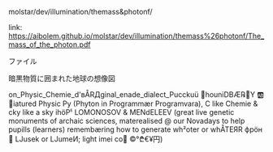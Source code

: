 molstar/dev/illumination/themass&photonf/


link: https://aibolem.github.io/molstar/dev/illumination/themass%26photonf/The_mass_of_the_photon.pdf


ファイル

暗黒物質に囲まれた地球の想像図


on_Physic_Chemie_d'вÅRДginal_enade_dialect_Pucckuü 🚻houniDBÆ℞🍋Y  🆎🦊iatured  Physic Py (Phyton in Programmær Programvara), C like Chemie & cky like a sky ihöPჼ LOMONOSOV & MENdELEEV (great live genetic monuments of archaic sciences, materealised @ our Novadays to help pupills (learners) remembæring how to generate wh²oter or whÅTEЯR фрöн 🔅 LJusek or LJumeИ; light imei co💽 ©°₾€¥円)
